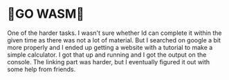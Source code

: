 # :scroll:GO WASM:scroll:
One of the harder tasks.  I wasn't sure whether Id can complete it within the given time as there was not a lot of material. But I searched on google a bit more properly and I ended up getting a website with a  tutorial to make a simple calculator.  I got that up and running and I got the output on the console. The linking part was harder, but I eventually figured it out with some help from friends.
